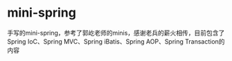 # mini-spring
手写的mini-spring，参考了郭屹老师的minis，感谢老兵的薪火相传，目前包含了Spring IoC、Spring MVC、Spring iBatis、Spring AOP、Spring Transaction的内容
